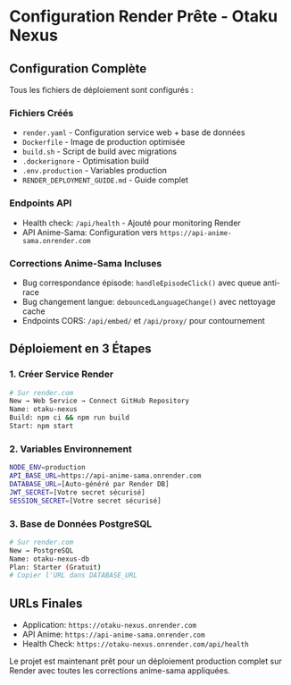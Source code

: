 # Configuration Render Prête - Otaku Nexus

## Configuration Complète

Tous les fichiers de déploiement sont configurés :

### Fichiers Créés
- `render.yaml` - Configuration service web + base de données
- `Dockerfile` - Image de production optimisée  
- `build.sh` - Script de build avec migrations
- `.dockerignore` - Optimisation build
- `.env.production` - Variables production
- `RENDER_DEPLOYMENT_GUIDE.md` - Guide complet

### Endpoints API
- Health check: `/api/health` - Ajouté pour monitoring Render
- API Anime-Sama: Configuration vers `https://api-anime-sama.onrender.com`

### Corrections Anime-Sama Incluses
- Bug correspondance épisode: `handleEpisodeClick()` avec queue anti-race
- Bug changement langue: `debouncedLanguageChange()` avec nettoyage cache
- Endpoints CORS: `/api/embed/` et `/api/proxy/` pour contournement

## Déploiement en 3 Étapes

### 1. Créer Service Render
```bash
# Sur render.com
New → Web Service → Connect GitHub Repository
Name: otaku-nexus
Build: npm ci && npm run build  
Start: npm start
```

### 2. Variables Environnement
```bash
NODE_ENV=production
API_BASE_URL=https://api-anime-sama.onrender.com
DATABASE_URL=[Auto-généré par Render DB]
JWT_SECRET=[Votre secret sécurisé]
SESSION_SECRET=[Votre secret sécurisé]
```

### 3. Base de Données PostgreSQL
```bash
# Sur render.com
New → PostgreSQL
Name: otaku-nexus-db
Plan: Starter (Gratuit)
# Copier l'URL dans DATABASE_URL
```

## URLs Finales
- Application: `https://otaku-nexus.onrender.com`
- API Anime: `https://api-anime-sama.onrender.com` 
- Health Check: `https://otaku-nexus.onrender.com/api/health`

Le projet est maintenant prêt pour un déploiement production complet sur Render avec toutes les corrections anime-sama appliquées.